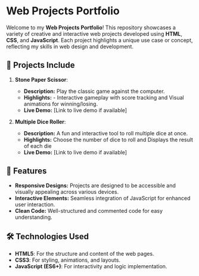 # Web Projects Portfolio  

Welcome to my **Web Projects Portfolio**! This repository showcases a variety of creative and interactive web projects developed using **HTML**, **CSS**, and **JavaScript**. Each project highlights a unique use case or concept, reflecting my skills in web design and development.  

## 📂 Projects Include  
1. **Stone Paper Scissor**:  
   - **Description:** Play the classic game against the computer.  
   - **Highlights:**  - Interactive gameplay with score tracking and Visual animations for winning/losing.  
   - **Live Demo:** [Link to live demo if available]  

2. **Multiple Dice Roller**:  
   - **Description:** A fun and interactive tool to roll multiple dice at once.  
   - **Highlights:** Choose the number of dice to roll and Displays the result of each die  
   - **Live Demo:** [Link to live demo if available]  


## 🚀 Features  
- **Responsive Designs:** Projects are designed to be accessible and visually appealing across various devices.  
- **Interactive Elements:** Seamless integration of JavaScript for enhanced user interaction.  
- **Clean Code:** Well-structured and commented code for easy understanding.  

## 🛠️ Technologies Used  
- **HTML5**: For the structure and content of the web pages.  
- **CSS3**: For styling, animations, and layouts.  
- **JavaScript (ES6+)**: For interactivity and logic implementation.  
